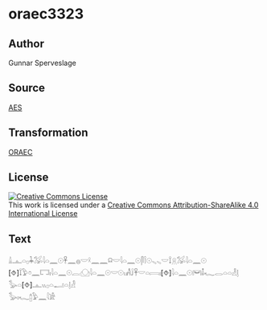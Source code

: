 # oraec3323

## Author

Gunnar Sperveslage

## Source

[AES](https://github.com/simondschweitzer/aes)

## Transformation

[ORAEC](https://oraec.github.io/)

## License

<a rel="license" href="http://creativecommons.org/licenses/by-sa/4.0/"><img alt="Creative Commons License" style="border-width:0" src="https://i.creativecommons.org/l/by-sa/4.0/88x31.png" /></a><br />This work is licensed under a <a rel="license" href="http://creativecommons.org/licenses/by-sa/4.0/">Creative Commons Attribution-ShareAlike 4.0 International License</a>

## Text

𓏙𓊵𓏏𓊪𓇓𓅮𓇋𓏏𓈖𓇳𓋹𓈖𓐍𓎟𓍲𓈖𓈖𓍶𓎟𓇋𓏏𓈖𓇳𓋴𓌉𓇳𓈅𓈅𓎟𓍏𓇶𓅮𓇋𓏏𓈖𓇳<br>
[⯑]𓍏𓅱𓏌𓈖𓉐𓏤𓇋𓏏𓈖𓇳𓐛𓈌𓇋𓏏𓈖𓇳𓎟𓇳𓏤𓀻𓄙𓋹𓎟𓏏𓇯𓏤[⯑]𓇋𓏏𓈖𓇳𓋞𓄤𓆑𓂋𓏏𓏏𓁐𓊤<br>
𓅭𓏏[⯑]𓊵𓏭𓊪𓏏𓂝𓏏𓊤𓁐<br>
𓅭𓏤𓆑𓉺𓅱𓈖𓇋𓀀<br>

